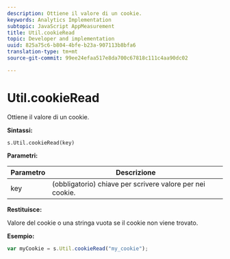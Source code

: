 ```yaml
---
description: Ottiene il valore di un cookie.
keywords: Analytics Implementation
subtopic: JavaScript AppMeasurement
title: Util.cookieRead
topic: Developer and implementation
uuid: 825a75c6-b804-4bfe-b23a-907113b8bfa6
translation-type: tm+mt
source-git-commit: 99ee24efaa517e8da700c67818c111c4aa90dc02

---
```



# Util.cookieRead

Ottiene il valore di un cookie.

**Sintassi:**

```
s.Util.cookieRead(key)
```

**Parametri:**

| Parametro | Descrizione |
|---|---|
| key | (obbligatorio) chiave per scrivere valore per nei cookie. |

**Restituisce:**

Valore del cookie o una stringa vuota se il cookie non viene trovato.

**Esempio:**

```js
var myCookie = s.Util.cookieRead("my_cookie");
```

